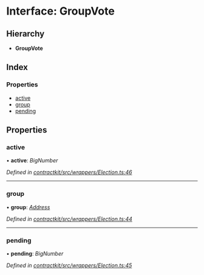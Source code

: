 # Interface: GroupVote

## Hierarchy

* **GroupVote**

## Index

### Properties

* [active](_contractkit_src_wrappers_election_.groupvote.md#active)
* [group](_contractkit_src_wrappers_election_.groupvote.md#group)
* [pending](_contractkit_src_wrappers_election_.groupvote.md#pending)

## Properties

###  active

• **active**: *BigNumber*

*Defined in [contractkit/src/wrappers/Election.ts:46](https://github.com/celo-org/celo-monorepo/blob/master/packages/contractkit/src/wrappers/Election.ts#L46)*

___

###  group

• **group**: *[Address](../modules/_contractkit_src_base_.md#address)*

*Defined in [contractkit/src/wrappers/Election.ts:44](https://github.com/celo-org/celo-monorepo/blob/master/packages/contractkit/src/wrappers/Election.ts#L44)*

___

###  pending

• **pending**: *BigNumber*

*Defined in [contractkit/src/wrappers/Election.ts:45](https://github.com/celo-org/celo-monorepo/blob/master/packages/contractkit/src/wrappers/Election.ts#L45)*
